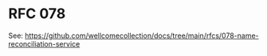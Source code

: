 # RFC 078

See: <https://github.com/wellcomecollection/docs/tree/main/rfcs/078-name-reconciliation-service>
